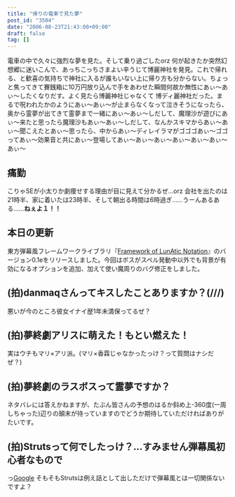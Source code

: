 ```yaml
---
title: "帰りの電車で見た夢"
post_id: "3504"
date: "2006-08-23T21:43:00+09:00"
draft: false
tag: []
---
```



電車の中で久々に強烈な夢を見た。そして乗り過ごしたorz 何が起きたか突然幻想郷に迷いこんで、あっちこっちさまよい辛うじて博麗神社を発見。これで帰れる、と歓喜の気持ちで神社に入るが誰もいない上に帰り方も分からない。ちょっと焦ってきて賽銭箱に10万円放り込んで手をあわせた瞬間何故か無性にあぃ～あぃ～したくなりだす。よく見たら博麗神社じゃなくて 博ディ麗神社だった。まるで呪われたかのようにあぃ～あぃ～が止まらなくなって泣きそうになったら、奥から霊夢が出てきて霊夢まで一緒にあぃ～あぃ～しだして、魔理沙が遊びにあぃ～来たと思ったら魔理沙もあぃ～あぃ～しだして、なんかスキマからあぃ～あぃ～聞こえたとあぃ～思ったら、中からあぃ～ディレイラマがゴゴゴあぃ～ゴゴってあぃ～効果音と共にあぃ～登場してあぃ～あぃ～あぃ～あぃ～あぃ～あぃ～あぃ～
## 痛勤
こりゃSEが小太りか劇痩せする理由が目に見えて分かるぜ…orz 会社を出たのは21時半、家に着いたは23時半、そして朝出る時間は6時過ぎ……うーんあるある……**ねぇよ１！！**
## 本日の更新
東方弾幕風フレームワークライブラリ『[Framework of LunAtic Notation](/tag/flan)』のバージョン0.1eをリリースしました。今回はボスがスペル発動中以外でも背景が有効になるオプションを追加、加えて使い魔周りのバグ修正をしました。
## (拍)danmaqさんってキスしたことありますか？(///)
悪いが今のところ彼女イナイ歴1年未満保ってるぜ？
## (拍)夢終劇アリスに萌えた！もとい燃えた！
実はウチもマリ×アリ派。(マリ×香霖じゃなかったっけ？って質問はナシだぜ？)
## (拍)夢終劇のラスボスって霊夢ですか？
ネタバレには答えかねますが、たぶん皆さんの予想のはるか斜め上-360度(一周しちゃった)辺りの顛末が待っていますのでどうか期待していただければありがたいです。
## (拍)Strutsって何でしたっけ？…すみません弾幕風初心者なもので
っ[Google](http://www.google.co.jp/search?q=Apache+Struts) そもそもStrutsは例え話として出しただけで弾幕風とは一切関係ないですよ？
